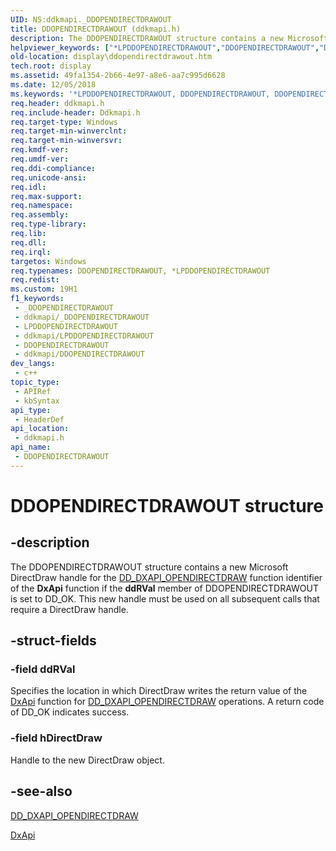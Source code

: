 ```yaml
---
UID: NS:ddkmapi._DDOPENDIRECTDRAWOUT
title: DDOPENDIRECTDRAWOUT (ddkmapi.h)
description: The DDOPENDIRECTDRAWOUT structure contains a new Microsoft DirectDraw handle for the DD_DXAPI_OPENDIRECTDRAW function identifier of the DxApi function if the ddRVal member of DDOPENDIRECTDRAWOUT is set to DD_OK.
helpviewer_keywords: ["*LPDDOPENDIRECTDRAWOUT","DDOPENDIRECTDRAWOUT","DDOPENDIRECTDRAWOUT structure [Display Devices]","LPDDOPENDIRECTDRAWOUT","LPDDOPENDIRECTDRAWOUT structure pointer [Display Devices]","ddkmapi/DDOPENDIRECTDRAWOUT","ddkmapi/LPDDOPENDIRECTDRAWOUT","ddstrcts_26b6b5d6-563a-4d01-b2f5-dc984b8d382e.xml","display.ddopendirectdrawout"]
old-location: display\ddopendirectdrawout.htm
tech.root: display
ms.assetid: 49fa1354-2b66-4e97-a8e6-aa7c995d6628
ms.date: 12/05/2018
ms.keywords: '*LPDDOPENDIRECTDRAWOUT, DDOPENDIRECTDRAWOUT, DDOPENDIRECTDRAWOUT structure [Display Devices], LPDDOPENDIRECTDRAWOUT, LPDDOPENDIRECTDRAWOUT structure pointer [Display Devices], ddkmapi/DDOPENDIRECTDRAWOUT, ddkmapi/LPDDOPENDIRECTDRAWOUT, ddstrcts_26b6b5d6-563a-4d01-b2f5-dc984b8d382e.xml, display.ddopendirectdrawout'
req.header: ddkmapi.h
req.include-header: Ddkmapi.h
req.target-type: Windows
req.target-min-winverclnt: 
req.target-min-winversvr: 
req.kmdf-ver: 
req.umdf-ver: 
req.ddi-compliance: 
req.unicode-ansi: 
req.idl: 
req.max-support: 
req.namespace: 
req.assembly: 
req.type-library: 
req.lib: 
req.dll: 
req.irql: 
targetos: Windows
req.typenames: DDOPENDIRECTDRAWOUT, *LPDDOPENDIRECTDRAWOUT
req.redist: 
ms.custom: 19H1
f1_keywords:
 - _DDOPENDIRECTDRAWOUT
 - ddkmapi/_DDOPENDIRECTDRAWOUT
 - LPDDOPENDIRECTDRAWOUT
 - ddkmapi/LPDDOPENDIRECTDRAWOUT
 - DDOPENDIRECTDRAWOUT
 - ddkmapi/DDOPENDIRECTDRAWOUT
dev_langs:
 - c++
topic_type:
 - APIRef
 - kbSyntax
api_type:
 - HeaderDef
api_location:
 - ddkmapi.h
api_name:
 - DDOPENDIRECTDRAWOUT
---
```


# DDOPENDIRECTDRAWOUT structure


## -description

The DDOPENDIRECTDRAWOUT structure contains a new Microsoft DirectDraw handle for the <a href="/previous-versions/windows/hardware/drivers/ff550702(v=vs.85)">DD_DXAPI_OPENDIRECTDRAW</a> function identifier of the <b>DxApi</b> function if the <b>ddRVal</b> member of DDOPENDIRECTDRAWOUT is set to DD_OK. This new handle must be used on all subsequent calls that require a DirectDraw handle.

## -struct-fields

### -field ddRVal

Specifies the location in which DirectDraw writes the return value of the <a href="/previous-versions/windows/drivers/display/nf-dxapi-dxapi">DxApi</a> function for <a href="/previous-versions/windows/hardware/drivers/ff550702(v=vs.85)">DD_DXAPI_OPENDIRECTDRAW</a> operations. A return code of DD_OK indicates success.

### -field hDirectDraw

Handle to the new DirectDraw object.

## -see-also

<a href="/previous-versions/windows/hardware/drivers/ff550702(v=vs.85)">DD_DXAPI_OPENDIRECTDRAW</a>



<a href="/previous-versions/windows/drivers/display/nf-dxapi-dxapi">DxApi</a>